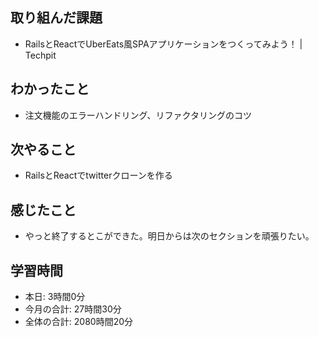 ## 取り組んだ課題
- RailsとReactでUberEats風SPAアプリケーションをつくってみよう！ | Techpit
## わかったこと
- 注文機能のエラーハンドリング、リファクタリングのコツ
## 次やること
- RailsとReactでtwitterクローンを作る
## 感じたこと
- やっと終了するとこができた。明日からは次のセクションを頑張りたい。
## 学習時間
- 本日: 3時間0分
- 今月の合計: 27時間30分
- 全体の合計: 2080時間20分
